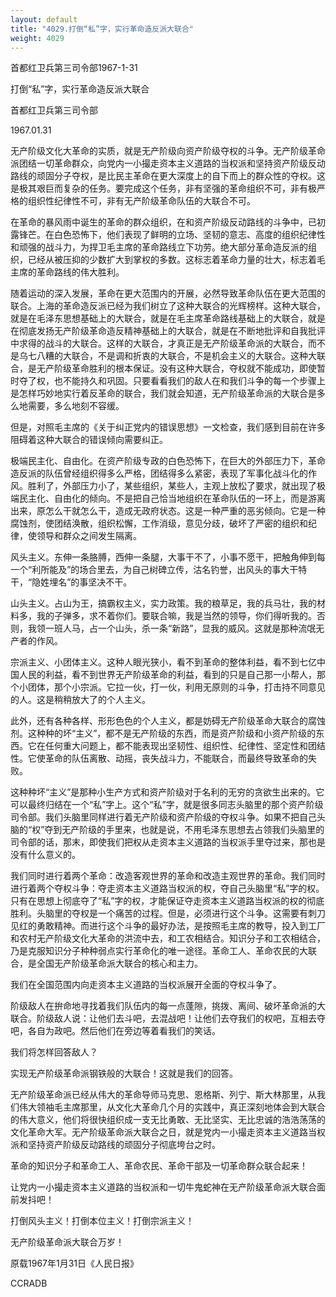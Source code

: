 ```yaml
---
layout: default
title: "4029.打倒“私”字，实行革命造反派大联合"
weight: 4029
---
```


首都红卫兵第三司令部1967-1-31

打倒“私”字，实行革命造反派大联合

首都红卫兵第三司令部

1967.01.31

无产阶级文化大革命的实质，就是无产阶级向资产阶级夺权的斗争。无产阶级革命派团结一切革命群众，向党内一小撮走资本主义道路的当权派和坚持资产阶级反动路线的顽固分子夺权，是比民主革命在更大深度上的自下而上的群众性的夺权。这是极其艰巨而复杂的任务。要完成这个任务，非有坚强的革命组织不可，非有极严格的组织性纪律性不可，非有无产阶级革命队伍的大联合不可。

在革命的暴风雨中诞生的革命的群众组织，在和资产阶级反动路线的斗争中，已初露锋芒。在白色恐怖下，他们表现了鲜明的立场、坚韧的意志、高度的组织纪律性和顽强的战斗力，为捍卫毛主席的革命路线立下功劳。绝大部分革命造反派的组织，已经从被压抑的少数扩大到掌权的多数。这标志着革命力量的壮大，标志着毛主席的革命路线的伟大胜利。

随着运动的深入发展，革命在更大范围内的开展，必然导致革命队伍在更大范围的联合。上海的革命造反派已经为我们树立了这种大联合的光辉榜样。这种大联合，就是在毛泽东思想基础上的大联合，就是在毛主席革命路线基础上的大联合，就是在彻底发扬无产阶级革命造反精神基础上的大联合，就是在不断地批评和自我批评中求得的战斗的大联合。这样的大联合，才真正是无产阶级革命派的大联合，而不是乌七八糟的大联合，不是调和折衷的大联合，不是机会主义的大联合。这种大联合，是无产阶级革命胜利的根本保证。没有这种大联合，夺权就不能成功，即使暂时夺了权，也不能持久和巩固。只要看看我们的敌人在和我们斗争的每一个步骤上是怎样巧妙地实行着反革命的联合，我们就会知道，无产阶级革命派的大联合是多么地需要，多么地刻不容缓。

但是，对照毛主席的《关于纠正党内的错误思想》一文检查，我们感到目前在许多阻碍着这种大联合的错误倾向需要纠正。

极端民主化、自由化。在资产阶级专政的白色恐怖下，在巨大的外部压力下，革命造反派的队伍曾经组织得多么严格，团结得多么紧密，表现了军事化战斗化的作风。胜利了，外部压力小了，某些组织，某些人，主观上放松了要求，就出现了极端民主化、自由化的倾向。不是把自己恰当地组织在革命队伍的一环上，而是游离出来，原怎么干就怎么干，造成无政府状态。这是一种严重的恶劣倾向。它是一种腐蚀剂，使团结涣散，组织松懈，工作消级，意见分歧，破坏了严密的组织和纪律，使领导和群众之间发生隔离。

风头主义。东伸一条胳膊，西伸一条腿，大事干不了，小事不愿干，把触角伸到每一个“利所能及”的场合里去，为自己树碑立传，沽名钓誉，出风头的事大干特干，“隐姓埋名”的事坚决不干。

山头主义。占山为王，搞霸权主义，实力政策。我的粮草足，我的兵马壮，我的材料多，我的子弹多，求不着你们。要联合嘛，我是当然的领导，你们得听我的。否则，我领一班人马，占一个山头，杀一条“新路”，显我的威风。这就是那种流氓无产者的作风。

宗派主义、小团体主义。这种人眼光狭小，看不到革命的整体利益，看不到七亿中国人民的利益，看不到世界无产阶级革命的利益，看到的只是自己那一小帮人，那个小团体，那个小宗派。它拉一伙，打一伙，利用无原则的斗争，打击持不同意见的人。这是稍稍放大了的个人主义。

此外，还有各种各样、形形色色的个人主义，都是妨碍无产阶级革命大联合的腐蚀剂。这种种的坏“主义”，都不是无产阶级的东西，而是资产阶级和小资产阶级的东西。它在任何重大问题上，都不能表现出坚韧性、组织性、纪律性、坚定性和团结性。它使革命的队伍离散、动摇，丧失战斗力，不能联合，而最终导致革命的失败。

这种种坏“主义”是那种小生产方式和资产阶级对于名利的无穷的贪欲生出来的。它可以最终归结在一个“私”字上。这个“私”字，就是很多同志头脑里的那个资产阶级司令部。我们头脑里同样进行着无产阶级和资产阶级的夺权斗争。如果不把自己头脑的“权”夺到无产阶级的手里来，也就是说，不用毛泽东思想去占领我们头脑里的司令部的话，那末，即使我们把权从走资本主义道路的当权派手里夺过来，那也是没有什么意义的。

我们同时进行着两个革命：改造客观世界的革命和改造主观世界的革命。我们同时进行着两个夺权斗争：夺走资本主义道路当权派的权，夺自己头脑里“私”字的权。只有在思想上彻底夺了“私”字的权，才能保证夺走资本主义道路当权派的权的彻底胜利。头脑里的夺权是一个痛苦的过程。但是，必须进行这个斗争。这需要有刺刀见红的勇敢精神。而进行这个斗争的最好办法，是按照毛主席的教导，投入到工厂和农村无产阶级文化大革命的洪流中去，和工农相结合。知识分子和工农相结合，乃是克服知识分子种种弱点实行革命化的唯一途径。革命工人、革命农民的大联合，是全国无产阶级革命派大联合的核心和主力。

我们在全国范围内向走资本主义道路的当权派展开全面的夺权斗争了。

阶级敌人在拚命地寻找着我们队伍内的每一点蓬隙，挑拨、离间、破坏革命派的大联合。阶级敌人说：让他们去斗吧，去混战吧！让他们去夺我们的权吧，互相去夺吧，各自为政吧。然后他们在旁边等着看我们的笑话。

我们将怎样回答敌人？

实现无产阶级革命派钢铁般的大联合！这就是我们的回答。

无产阶级革命派已经从伟大的革命导师马克思、恩格斯、列宁、斯大林那里，从我们伟大领袖毛主席那里，从文化大革命几个月的实践中，真正深刻地体会到大联合的伟大意义，他们将很快组织成一支无比勇敢、无比坚实、无比忠诚的浩浩荡荡的文化革命大军。无产阶级革命派大联合之日，就是党内一小撮走资本主义道路当权派和坚持资产阶级反动路线的顽固分子彻底垮台之时。

革命的知识分子和革命工人、革命农民、革命干部及一切革命群众联合起来！

让党内一小撮走资本主义道路的当权派和一切牛鬼蛇神在无产阶级革命派大联合面前发抖吧！

打倒风头主义！打倒本位主义！打倒宗派主义！

无产阶级革命派大联合万岁！

原载1967年1月31日《人民日报》

CCRADB

